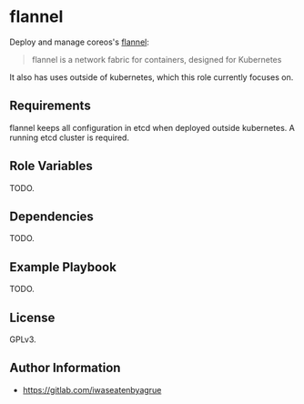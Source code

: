 flannel
=========

Deploy and manage coreos's [flannel](https://github.com/coreos/flannel):

> flannel is a network fabric for containers, designed for Kubernetes

It also has uses outside of kubernetes, which this role currently focuses on.

Requirements
------------

flannel keeps all configuration in etcd when deployed outside kubernetes.
A running etcd cluster is required.

Role Variables
--------------

TODO.

Dependencies
------------

TODO.

Example Playbook
----------------

TODO.

License
-------

GPLv3.

Author Information
------------------

* https://gitlab.com/iwaseatenbyagrue
